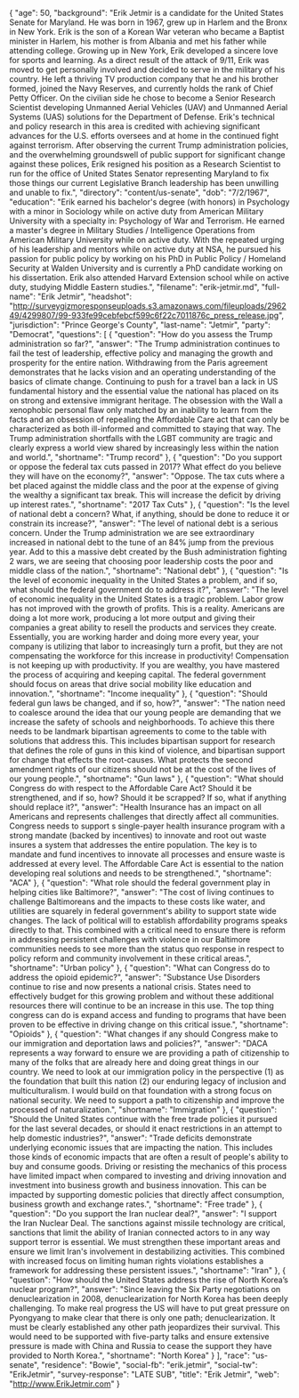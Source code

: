 {
  "age": 50,
  "background": "Erik Jetmir is a candidate for the United States Senate for Maryland. He was born in 1967, grew up in Harlem and the Bronx in New York.  Erik is the son of a Korean War veteran who became a Baptist minister in Harlem, his mother is from Albania and met his father while attending college. Growing up in New York, Erik developed a sincere love for sports and learning. As a direct result of the attack of 9/11, Erik was moved to get personally involved and decided to serve in the military of his country. He left a thriving TV production company that he and his brother formed, joined the Navy Reserves, and currently holds the rank of Chief Petty Officer. On the civilian side he chose to become a Senior Research Scientist developing Unmanned Aerial Vehicles (UAV) and Unmanned Aerial Systems (UAS) solutions for the Department of Defense.  Erik's technical and policy research in this area is credited with achieving significant advances for the U.S. efforts oversees and at home in the continued fight against terrorism.  After observing the current Trump administration policies, and the overwhelming groundswell of public support for significant change against these polices, Erik resigned his position as a Research Scientist to run for the office of United States Senator representing Maryland to fix those things our current Legislative Branch leadership has been unwilling and unable to fix.",
  "directory": "content/us-senate",
  "dob": "7/2/1967",
  "education": "Erik earned his bachelor's degree (with honors) in Psychology with a minor in Sociology while on active duty from American Military University with a specialty in: Psychology of War and Terrorism. He earned a master's degree in Military Studies / Intelligence Operations from American Military University while on active duty. With the repeated urging of his leadership and mentors while on active duty at NSA, he pursued his passion for public policy by working on his PhD in Public Policy / Homeland Security at Walden University and is currently a PhD candidate working on his dissertation. Erik also attended Harvard Extension school while on active duty, studying Middle Eastern studies.",
  "filename": "erik-jetmir.md",
  "full-name": "Erik Jetmir",
  "headshot": "http://surveygizmoresponseuploads.s3.amazonaws.com/fileuploads/296249/4299807/99-933fe99cebfebcf599c6f22c7011876c_press_release.jpg",
  "jurisdiction": "Prince George's County",
  "last-name": "Jetmir",
  "party": "Democrat",
  "questions": [
    {
      "question": "How do you assess the Trump administration so far?",
      "answer": "The Trump administration continues to fail the test of leadership, effective policy and managing the growth and prosperity for the entire nation. Withdrawing from the Paris agreement demonstrates that he lacks vision and an operating understanding of the basics of climate change. Continuing to push for a travel ban a lack in US fundamental history and the essential value the national has placed on its on strong and extensive immigrant heritage. The obsession with the Wall a xenophobic personal flaw only matched by an inability to learn from the facts and an obsession of repealing the Affordable Care act that can only be characterized as both ill-informed and committed to staying that way.  The Trump administration shortfalls with the LGBT community are tragic and clearly express a world view shared by increasingly less within the nation and world.",
      "shortname": "Trump record"
    },
    {
      "question": "Do you support or oppose the federal tax cuts passed in 2017? What effect do you believe they will have on the economy?",
      "answer": "Oppose. The tax cuts where a bet placed against the middle class and the poor at the expense of giving the wealthy a significant tax break. This will increase the deficit by driving up interest rates.",
      "shortname": "2017 Tax Cuts"
    },
    {
      "question": "Is the level of national debt a concern? What, if anything, should be done to reduce it or constrain its increase?",
      "answer": "The level of national debt is a serious concern. Under the Trump administration we are see extraordinary increased in national debt to the tune of an 84% jump from the previous year. Add to this a massive debt created by the Bush administration fighting 2 wars, we are seeing that choosing poor leadership costs the poor and middle class of the nation.",
      "shortname": "National debt"
    },
    {
      "question": "Is the level of economic inequality in the United States a problem, and if so, what should the federal government do to address it?",
      "answer": "The level of economic inequality in the United States is a tragic problem. Labor grow has not improved with the growth of profits. This is a reality. Americans are doing a lot more work, producing a lot more output and giving their companies a great ability to resell the products and services they create. Essentially, you are working harder and doing more every year, your company is utilizing that labor to increasingly turn a profit, but they are not compensating the workforce for this increase in productivity! Compensation is not keeping up with productivity. If you are wealthy, you have mastered the process of acquiring and keeping capital. The federal government should focus on areas that drive social mobility like education and innovation.",
      "shortname": "Income inequality"
    },
    {
      "question": "Should federal gun laws be changed, and if so, how?",
      "answer": "The nation need to coalesce around the idea that our young people are demanding that we increase the safety of schools and neighborhoods. To achieve this there needs to be landmark bipartisan agreements to come to the table with solutions that address this. This includes bipartisan support for research that defines the role of guns in this kind of violence, and bipartisan support for change that effects the root-causes. What protects the second amendment rights of our citizens should not be at the cost of the lives of our young people.",
      "shortname": "Gun laws"
    },
    {
      "question": "What should Congress do with respect to the Affordable Care Act? Should it be strengthened, and if so, how? Should it be scrapped? If so, what if anything should replace it?",
      "answer": "Health Insurance has an impact on all Americans and represents challenges that directly affect all communities. Congress needs to support s single-payer health insurance program with a strong mandate (backed by incentives) to innovate and root out waste insures a system that addresses the entire population. The key is to mandate and fund incentives to innovate all processes and ensure waste is addressed at every level.  The Affordable Care Act is essential to the nation developing real solutions and needs to be strengthened.",
      "shortname": "ACA"
    },
    {
      "question": "What role should the federal government play in helping cities like Baltimore?",
      "answer": "The cost of living continues to challenge Baltimoreans and the impacts to these costs like water, and utilities are squarely in federal government's ability to support state wide changes. The lack of political will to establish affordability programs speaks directly to that. This combined with a critical need to ensure there is reform in addressing persistent challenges with violence in our Baltimore communities needs to see more than the status quo response in respect to policy reform and community involvement in these critical areas.",
      "shortname": "Urban policy"
    },
    {
      "question": "What can Congress do to address the opioid epidemic?",
      "answer": "Substance Use Disorders continue to rise and now presents a national crisis. States need to effectively budget for this growing problem and without these additional resources there will continue to be an increase in this use. The top thing congress can do is expand access and funding to programs that have been proven to be effective in driving change on this critical issue.",
      "shortname": "Opioids"
    },
    {
      "question": "What changes if any should Congress make to our immigration and deportation laws and policies?",
      "answer": "DACA represents a way forward to ensure we are providing a path of citizenship to many of the folks that are already here and doing great things in our country. We need to look at our immigration policy in the perspective (1) as the foundation that built this nation (2) our enduring legacy of inclusion and multiculturalism. I would build on that foundation with a strong focus on national security. We need to support a path to citizenship and improve the processed of naturalization.",
      "shortname": "Immigration"
    },
    {
      "question": "Should the United States continue with the free trade policies it pursued for the last several decades, or should it enact restrictions in an attempt to help domestic industries?",
      "answer": "Trade deficits demonstrate underlying economic issues that are impacting the nation. This includes those kinds of economic impacts that are often a result of people's ability to buy and consume goods. Driving or resisting the mechanics of this process have limited impact when compared to investing and driving innovation and investment into business growth and business innovation. This can be impacted by supporting domestic policies that directly affect consumption, business growth and exchange rates.",
      "shortname": "Free trade"
    },
    {
      "question": "Do you support the Iran nuclear deal?",
      "answer": "I support the Iran Nuclear Deal. The sanctions against missile technology are critical, sanctions that limit the ability of Iranian connected actors to in any way support terror is essential. We must strengthen these important areas and ensure we limit Iran's involvement in destabilizing activities. This combined with increased focus on limiting human rights violations establishes a framework for addressing these persistent issues.",
      "shortname": "Iran"
    },
    {
      "question": "How should the United States address the rise of North Korea’s nuclear program?",
      "answer": "Since leaving the Six Party negotiations on denuclearization in 2008, denuclearization for North Korea has been deeply challenging. To make real progress the US will have to put great pressure on Pyongyang to make clear that there is only one path; denuclearization. It must be clearly established any other path jeopardizes their survival. This would need to be supported with five-party talks and ensure extensive pressure is made with China and Russia to cease the support they have provided to North Korea.",
      "shortname": "North Korea"
    }
  ],
  "race": "us-senate",
  "residence": "Bowie",
  "social-fb": "erik.jetmir",
  "social-tw": "ErikJetmir",
  "survey-response": "LATE SUB",
  "title": "Erik Jetmir",
  "web": "http://www.ErikJetmir.com"
}
